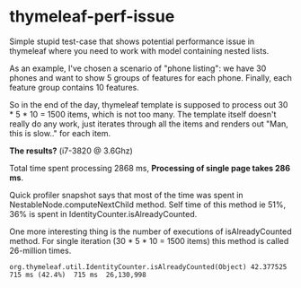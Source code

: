 # thymeleaf-perf-issue

Simple stupid test-case that shows potential performance issue in thymeleaf where you need to work with model containing nested lists.

As an example, I've chosen a scenario of "phone listing": we have 30 phones and want to show 5 groups of features for each phone. Finally, each feature group contains 10 features.

So in the end of the day, thymeleaf template is supposed to process out 30 * 5 * 10 = 1500 items, which is not too many. The template itself doesn't really do any work, just iterates through all the items and renders out "<span>Man, this is slow..</span>" for each item.

**The results?** (i7-3820 @ 3.6Ghz)

Total time spent processing 2868 ms, **Processing of single page takes 286 ms**.

Quick profiler snapshot says that most of the time was spent in NestableNode.computeNextChild method. Self time of this method ie 51%, 36% is spent in IdentityCounter.isAlreadyCounted.

One more interesting thing is the number of executions of isAlreadyCounted method. For single iteration (30 * 5 * 10 = 1500 items) this method is called 26-million times.

```
org.thymeleaf.util.IdentityCounter.isAlreadyCounted(Object)	42.377525	715 ms (42.4%)	715 ms	26,130,998
```
